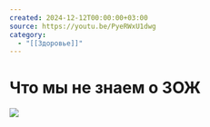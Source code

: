 ```yaml
---
created: 2024-12-12T00:00:00+03:00
source: https://youtu.be/PyeRWxU1dwg
category:
  - "[[Здоровье]]"
---
```


# Что мы не знаем о ЗОЖ

![](https://youtu.be/PyeRWxU1dwg)
